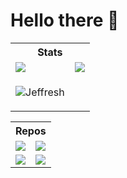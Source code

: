 # Hello there 👋

<!--
**Jeffresh/Jeffresh** is a ✨ _special_ ✨ repository because its `README.md` (this file) appears on your GitHub profile.

Here are some ideas to get you started:

- 🔭 I’m currently working on ...
- 🌱 I’m currently learning ...
- 👯 I’m looking to collaborate on ...
- 🤔 I’m looking for help with ...
- 💬 Ask me about ...
- 📫 How to reach me: ...
- 😄 Pronouns: ...
- ⚡ Fun fact: ...
-->

 <table style="width:100%">
  <tr>
    <th colspan="2">Stats</th>
  </tr>
  <tr>
    <td>
      <a href='https://github.com/Jeffresh?tab=repositories'>
      <img align="center" src="https://github-readme-stats.vercel.app/api?username=Jeffresh&show_icons=true&count_private=true&theme=tokyonight&layout=compact" />
    </a>
    </td>
         <td>
      <a href='https://github.com/Jeffresh?tab=repositories'>
      <img align="center" src="https://github-readme-stats.vercel.app/api/top-langs/?username=Jeffresh&show_icons=true&theme=tokyonight&hide=typescript,HTML&layout=compact" />
      </a>
    </td>
  </tr>
  <tr>
    <td>
      <p><img align="center" src="https://github-readme-streak-stats.herokuapp.com/?user=Jeffresh&count_private=true&theme=tokyonight" alt="Jeffresh" /></p>
    </td>
  </tr>
</table> 

<table style="width:100%">
 <tr>
    <th colspan="2">Repos</th>
 </tr>
  <tr>
     <td>
       <a href="https://github.com/Jeffresh/cellular-automata-simulator-1D">
       <img align="center" src="https://github-readme-stats.vercel.app/api/pin/?username=Jeffresh&repo=cellular-automata-simulator-1D&theme=tokyonight" />
       </a>  
     </td>
   <td>
     <a href="https://github.com/Jeffresh/tumor-growth-simulation">
     <img align="center" src="https://github-readme-stats.vercel.app/api/pin/?username=Jeffresh&repo=tumor-growth-simulation&theme=tokyonight" />
     </a>
   </td>
  </tr>
  <tr>
    <td>
     <a href="https://github.com/Jeffresh/mandelbrot-set">
     <img align="center" src="https://github-readme-stats.vercel.app/api/pin/?username=Jeffresh&repo=parallel-mandelbrot-set&theme=tokyonight" />
     </a> 
   </td>
    <td>
     <a href="https://github.com/Jeffresh/Belousov-Zhabotinsky-reaction">
     <img align="center" src="https://github-readme-stats.vercel.app/api/pin/?username=Jeffresh&repo=Belousov-Zhabotinsky-reaction&theme=tokyonight" />
     </a> 
   </td>
  </tr>
</table>
